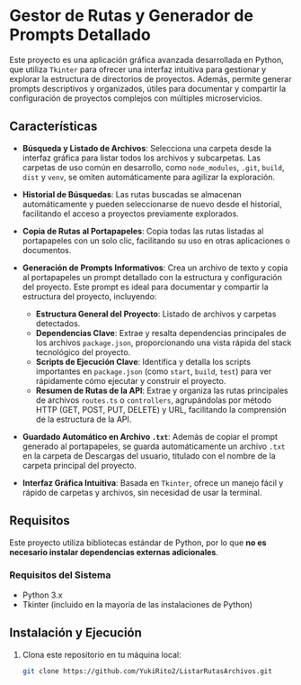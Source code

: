# Gestor de Rutas y Generador de Prompts Detallado

Este proyecto es una aplicación gráfica avanzada desarrollada en Python, que utiliza `Tkinter` para ofrecer una interfaz intuitiva para gestionar y explorar la estructura de directorios de proyectos. Además, permite generar prompts descriptivos y organizados, útiles para documentar y compartir la configuración de proyectos complejos con múltiples microservicios.

## Características

- **Búsqueda y Listado de Archivos**: Selecciona una carpeta desde la interfaz gráfica para listar todos los archivos y subcarpetas. Las carpetas de uso común en desarrollo, como `node_modules`, `.git`, `build`, `dist` y `venv`, se omiten automáticamente para agilizar la exploración.
- **Historial de Búsquedas**: Las rutas buscadas se almacenan automáticamente y pueden seleccionarse de nuevo desde el historial, facilitando el acceso a proyectos previamente explorados.
- **Copia de Rutas al Portapapeles**: Copia todas las rutas listadas al portapapeles con un solo clic, facilitando su uso en otras aplicaciones o documentos.
- **Generación de Prompts Informativos**: Crea un archivo de texto y copia al portapapeles un prompt detallado con la estructura y configuración del proyecto. Este prompt es ideal para documentar y compartir la estructura del proyecto, incluyendo:
  - **Estructura General del Proyecto**: Listado de archivos y carpetas detectados.
  - **Dependencias Clave**: Extrae y resalta dependencias principales de los archivos `package.json`, proporcionando una vista rápida del stack tecnológico del proyecto.
  - **Scripts de Ejecución Clave**: Identifica y detalla los scripts importantes en `package.json` (como `start`, `build`, `test`) para ver rápidamente cómo ejecutar y construir el proyecto.
  - **Resumen de Rutas de la API**: Extrae y organiza las rutas principales de archivos `routes.ts` o `controllers`, agrupándolas por método HTTP (GET, POST, PUT, DELETE) y URL, facilitando la comprensión de la estructura de la API.

- **Guardado Automático en Archivo `.txt`**: Además de copiar el prompt generado al portapapeles, se guarda automáticamente un archivo `.txt` en la carpeta de Descargas del usuario, titulado con el nombre de la carpeta principal del proyecto.

- **Interfaz Gráfica Intuitiva**: Basada en `Tkinter`, ofrece un manejo fácil y rápido de carpetas y archivos, sin necesidad de usar la terminal.

## Requisitos

Este proyecto utiliza bibliotecas estándar de Python, por lo que **no es necesario instalar dependencias externas adicionales**.

### Requisitos del Sistema

- Python 3.x
- Tkinter (incluido en la mayoría de las instalaciones de Python)

## Instalación y Ejecución

1. Clona este repositorio en tu máquina local:

   ```bash
   git clone https://github.com/YukiRito2/ListarRutasArchivos.git

